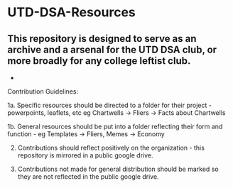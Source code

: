 # UTD-DSA-Resources
This repository is designed to serve as an archive and a arsenal for the UTD DSA club, or more broadly for any college leftist club. 
-
-
Contribution Guidelines:

1a. Specific resources should be directed to a folder for their project - powerpoints, leaflets, etc eg Chartwells -> Fliers -> Facts about Chartwells

1b. General resources should be put into a folder reflecting their form and function - eg Templates -> Fliers, Memes -> Economy

2. Contributions should reflect positively on the organization - this repository is mirrored in a public google drive. 

3. Contributions not made for general distribution should be marked <marking pattern here> so they are not reflected in the public google drive. 

